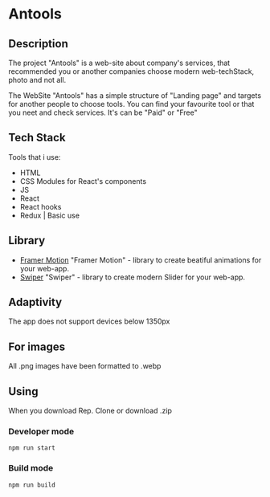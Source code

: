# Antools
## Description
The project "Antools" is a web-site about company's services, that recommended you or another companies choose
modern web-techStack, photo and not all.

The WebSite "Antools" has a simple structure of "Landing page" and targets for another people to choose tools.
You can find your favourite tool or that you neet and check services. It's can be "Paid" or "Free"


## Tech Stack
Tools that i use:
- HTML
- CSS Modules for React's components
- JS
- React 
- React hooks
- Redux | Basic use


## Library
- [Framer Motion](https://www.framer.com/docs/) "Framer Motion" - library to create beatiful animations for your web-app.
- [Swiper](https://swiperjs.com/) "Swiper" - library to create modern Slider for your web-app.

## Adaptivity
The app does not support devices below 1350px

## For images
All .png images have been formatted to .webp

## Using
When you download Rep. 
Clone or download .zip

### Developer mode
```
npm run start
```

### Build mode
```
npm run build
```

